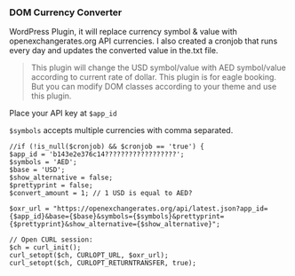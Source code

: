 ### DOM Currency Converter

WordPress Plugin, it will replace currency symbol & value with openexchangerates.org API currencies. I also created a cronjob that runs every day and updates the converted value in the.txt file.



> This plugin will change the USD symbol/value with AED symbol/value according to current rate of dollar. This plugin is for eagle booking.
> But you can modify DOM classes according to your theme and use this plugin.

Place your API key at `$app_id`

`$symbols` accepts multiple currencies with comma separated.

```text
//if (!is_null($cronjob) && $cronjob == 'true') {
$app_id = 'b143e2e376c14??????????????????';
$symbols = 'AED';
$base = 'USD';
$show_alternative = false;
$prettyprint = false;
$convert_amount = 1; // 1 USD is equal to AED?

$oxr_url = "https://openexchangerates.org/api/latest.json?app_id={$app_id}&base={$base}&symbols={$symbols}&prettyprint={$prettyprint}&show_alternative={$show_alternative}";

// Open CURL session:
$ch = curl_init();
curl_setopt($ch, CURLOPT_URL, $oxr_url);
curl_setopt($ch, CURLOPT_RETURNTRANSFER, true);
```